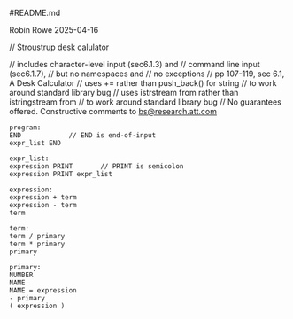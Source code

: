 #README.md

Robin Rowe 2025-04-16

// Stroustrup desk calulator

// includes character-level input (sec6.1.3) and
// command line input (sec6.1.7),
// but no namespaces and
// no exceptions
// pp 107-119, sec 6.1, A Desk Calculator
// uses += rather than push_back() for string
// to work around standard library bug
// uses istrstream from <strstream> rather than istringstream from <sstream>
// to work around standard library bug
// No guarantees offered. Constructive comments to bs@research.att.com

    program:
	END			   // END is end-of-input
	expr_list END

    expr_list:
	expression PRINT	   // PRINT is semicolon
	expression PRINT expr_list

    expression:
	expression + term
	expression - term
	term

    term:
	term / primary
	term * primary
	primary

    primary:
	NUMBER
	NAME
	NAME = expression
	- primary
	( expression )

